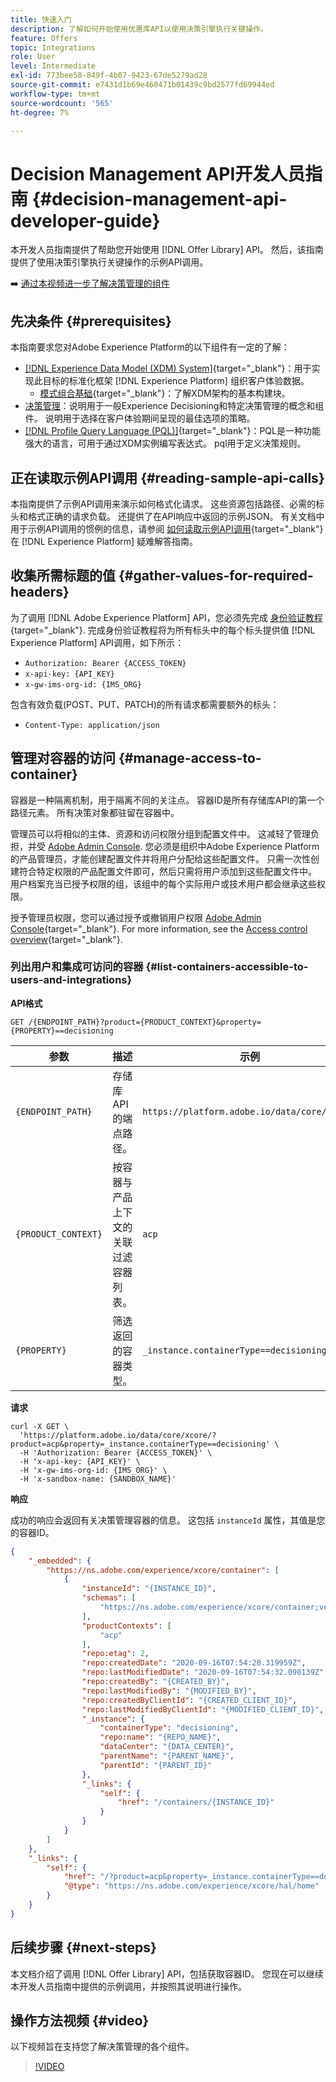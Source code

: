 ```yaml
---
title: 快速入门
description: 了解如何开始使用优惠库API以使用决策引擎执行关键操作。
feature: Offers
topic: Integrations
role: User
level: Intermediate
exl-id: 773bee50-849f-4b07-9423-67de5279ad28
source-git-commit: e7431d1b69e460471b01439c9bd2577fd69944ed
workflow-type: tm+mt
source-wordcount: '565'
ht-degree: 7%

---
```


# Decision Management API开发人员指南 {#decision-management-api-developer-guide}

本开发人员指南提供了帮助您开始使用 [!DNL Offer Library] API。 然后，该指南提供了使用决策引擎执行关键操作的示例API调用。

➡️ [通过本视频进一步了解决策管理的组件](#video)

## 先决条件 {#prerequisites}

本指南要求您对Adobe Experience Platform的以下组件有一定的了解：

* [[!DNL Experience Data Model (XDM) System]](https://experienceleague.adobe.com/docs/experience-platform/xdm/home.html?lang=zh-Hans){target="_blank"}：用于实现此目标的标准化框架 [!DNL Experience Platform] 组织客户体验数据。
   * [模式组合基础](https://experienceleague.adobe.com/docs/experience-platform/xdm/schema/composition.html?lang=zh-Hans){target="_blank"}：了解XDM架构的基本构建块。
* [决策管理](../../../using/offers/get-started/starting-offer-decisioning.md)：说明用于一般Experience Decisioning和特定决策管理的概念和组件。 说明用于选择在客户体验期间呈现的最佳选项的策略。
* [[!DNL Profile Query Language (PQL)]](https://experienceleague.adobe.com/docs/experience-platform/segmentation/pql/overview.html){target="_blank"}：PQL是一种功能强大的语言，可用于通过XDM实例编写表达式。 pql用于定义决策规则。

## 正在读取示例API调用 {#reading-sample-api-calls}

本指南提供了示例API调用来演示如何格式化请求。 这些资源包括路径、必需的标头和格式正确的请求负载。 还提供了在API响应中返回的示例JSON。 有关文档中用于示例API调用的惯例的信息，请参阅 [如何读取示例API调用](https://experienceleague.adobe.com/docs/experience-platform/landing/troubleshooting.html#how-do-i-format-an-api-request){target="_blank"} 在 [!DNL Experience Platform] 疑难解答指南。

## 收集所需标题的值 {#gather-values-for-required-headers}

为了调用 [!DNL Adobe Experience Platform] API，您必须先完成 [身份验证教程](https://experienceleague.adobe.com/docs/experience-platform/landing/platform-apis/api-authentication.html){target="_blank"}. 完成身份验证教程将为所有标头中的每个标头提供值 [!DNL Experience Platform] API调用，如下所示：

* `Authorization: Bearer {ACCESS_TOKEN}`
* `x-api-key: {API_KEY}`
* `x-gw-ims-org-id: {IMS_ORG}`

包含有效负载(POST、PUT、PATCH)的所有请求都需要额外的标头：

* `Content-Type: application/json`

## 管理对容器的访问 {#manage-access-to-container}

容器是一种隔离机制，用于隔离不同的关注点。 容器ID是所有存储库API的第一个路径元素。 所有决策对象都驻留在容器中。

管理员可以将相似的主体、资源和访问权限分组到配置文件中。 这减轻了管理负担，并受 [Adobe Admin Console](https://adminconsole.adobe.com/). 您必须是组织中Adobe Experience Platform的产品管理员，才能创建配置文件并将用户分配给这些配置文件。 只需一次性创建符合特定权限的产品配置文件即可，然后只需将用户添加到这些配置文件中。 用户档案充当已授予权限的组，该组中的每个实际用户或技术用户都会继承这些权限。

授予管理员权限，您可以通过授予或撤销用户权限 [Adobe Admin Console](https://adminconsole.adobe.com/){target="_blank"}. For more information, see the [Access control overview](https://experienceleague.adobe.com/docs/experience-platform/access-control/home.html?lang=zh-Hans){target="_blank"}.

### 列出用户和集成可访问的容器 {#list-containers-accessible-to-users-and-integrations}

**API格式**

```http
GET /{ENDPOINT_PATH}?product={PRODUCT_CONTEXT}&property={PROPERTY}==decisioning
```

| 参数 | 描述 | 示例 |
| --------- | ----------- | ------- |
| `{ENDPOINT_PATH}` | 存储库API的端点路径。 | `https://platform.adobe.io/data/core/xcore/` |
| `{PRODUCT_CONTEXT}` | 按容器与产品上下文的关联过滤容器列表。 | `acp` |
| `{PROPERTY}` | 筛选返回的容器类型。 | `_instance.containerType==decisioning` |

**请求**

```shell
curl -X GET \
  'https://platform.adobe.io/data/core/xcore/?product=acp&property=_instance.containerType==decisioning' \
  -H 'Authorization: Bearer {ACCESS_TOKEN}' \
  -H 'x-api-key: {API_KEY}' \
  -H 'x-gw-ims-org-id: {IMS_ORG}' \
  -H 'x-sandbox-name: {SANDBOX_NAME}'
```

**响应**

成功的响应会返回有关决策管理容器的信息。 这包括 `instanceId` 属性，其值是您的容器ID。

```json
{
    "_embedded": {
        "https://ns.adobe.com/experience/xcore/container": [
            {
                "instanceId": "{INSTANCE_ID}",
                "schemas": [
                    "https://ns.adobe.com/experience/xcore/container;version=0.5"
                ],
                "productContexts": [
                    "acp"
                ],
                "repo:etag": 2,
                "repo:createdDate": "2020-09-16T07:54:28.319959Z",
                "repo:lastModifiedDate": "2020-09-16T07:54:32.098139Z",
                "repo:createdBy": "{CREATED_BY}",
                "repo:lastModifiedBy": "{MODIFIED_BY}",
                "repo:createdByClientId": "{CREATED_CLIENT_ID}",
                "repo:lastModifiedByClientId": "{MODIFIED_CLIENT_ID}",
                "_instance": {
                    "containerType": "decisioning",
                    "repo:name": "{REPO_NAME}",
                    "dataCenter": "{DATA_CENTER}",
                    "parentName": "{PARENT_NAME}",
                    "parentId": "{PARENT_ID}"
                },
                "_links": {
                    "self": {
                        "href": "/containers/{INSTANCE_ID}"
                    }
                }
            }
        ]
    },
    "_links": {
        "self": {
            "href": "/?product=acp&property=_instance.containerType==decisioning",
            "@type": "https://ns.adobe.com/experience/xcore/hal/home"
        }
    }
}
```

## 后续步骤 {#next-steps}

本文档介绍了调用 [!DNL Offer Library] API，包括获取容器ID。 您现在可以继续本开发人员指南中提供的示例调用，并按照其说明进行操作。
<!--
>[!NOTE]
>
> The In-app messaging channel in Adobe Journey Optimizer uses decision management objects. If your organization uses the in-app messaging channel, then API list requests for objects will include objects created by the in-app messaging service and can be ignored for decision management use cases. Objects created for in-app messages will have `createdBy = “Mobile_Sheliak”`.
-->

## 操作方法视频 {#video}

以下视频旨在支持您了解决策管理的各个组件。

>[!VIDEO](https://video.tv.adobe.com/v/329919?quality=12)

